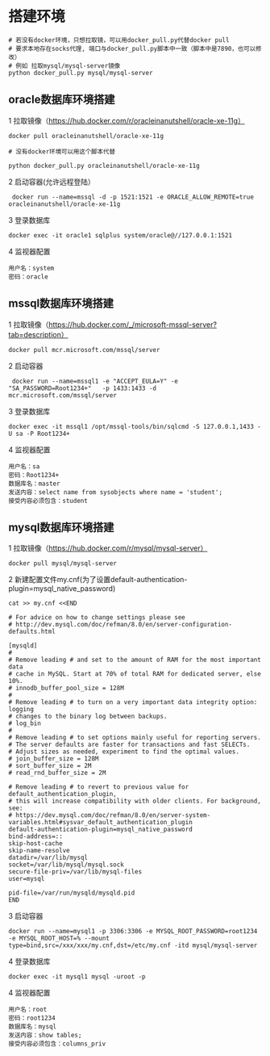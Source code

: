 # 搭建环境

```shell
# 若没有docker环境，只想拉取镜，可以用docker_pull.py代替docker pull
# 要求本地存在socks代理, 端口与docker_pull.py脚本中一致（脚本中是7890，也可以修改）
# 例如 拉取mysql/mysql-server镜像
python docker_pull.py mysql/mysql-server
```

##  oracle数据库环境搭建

1 拉取镜像（https://hub.docker.com/r/oracleinanutshell/oracle-xe-11g）

```shell
docker pull oracleinanutshell/oracle-xe-11g

# 没有docker环境可以用这个脚本代替

python docker_pull.py oracleinanutshell/oracle-xe-11g
```

2 启动容器(允许远程登陆）

```shell
 docker run --name=mssql -d -p 1521:1521 -e ORACLE_ALLOW_REMOTE=true oracleinanutshell/oracle-xe-11g
```

3 登录数据库
```shell
docker exec -it oracle1 sqlplus system/oracle@//127.0.0.1:1521
```

4 监视器配置

```text
用户名：system
密码：oracle
```

##  mssql数据库环境搭建

1 拉取镜像（https://hub.docker.com/_/microsoft-mssql-server?tab=description）

```shell
docker pull mcr.microsoft.com/mssql/server
```

2 启动容器

```shell
 docker run --name=mssql1 -e "ACCEPT_EULA=Y" -e "SA_PASSWORD=Root1234+"   -p 1433:1433 -d mcr.microsoft.com/mssql/server
```

3 登录数据库
```shell
docker exec -it mssql1 /opt/mssql-tools/bin/sqlcmd -S 127.0.0.1,1433 -U sa -P Root1234+
```

4 监视器配置

```text
用户名：sa
密码：Root1234+
数据库名：master
发送内容：select name from sysobjects where name = 'student';
接受内容必须包含：student
```

 ##  mysql数据库环境搭建

1 拉取镜像（https://hub.docker.com/r/mysql/mysql-server）

```shell
docker pull mysql/mysql-server
```

2 新建配置文件my.cnf(为了设置default-authentication-plugin=mysql_native_password)

```shell
cat >> my.cnf <<END

# For advice on how to change settings please see
# http://dev.mysql.com/doc/refman/8.0/en/server-configuration-defaults.html

[mysqld]
#
# Remove leading # and set to the amount of RAM for the most important data
# cache in MySQL. Start at 70% of total RAM for dedicated server, else 10%.
# innodb_buffer_pool_size = 128M
#
# Remove leading # to turn on a very important data integrity option: logging
# changes to the binary log between backups.
# log_bin
#
# Remove leading # to set options mainly useful for reporting servers.
# The server defaults are faster for transactions and fast SELECTs.
# Adjust sizes as needed, experiment to find the optimal values.
# join_buffer_size = 128M
# sort_buffer_size = 2M
# read_rnd_buffer_size = 2M

# Remove leading # to revert to previous value for default_authentication_plugin,
# this will increase compatibility with older clients. For background, see:
# https://dev.mysql.com/doc/refman/8.0/en/server-system-variables.html#sysvar_default_authentication_plugin
default-authentication-plugin=mysql_native_password
bind-address=::
skip-host-cache
skip-name-resolve
datadir=/var/lib/mysql
socket=/var/lib/mysql/mysql.sock
secure-file-priv=/var/lib/mysql-files
user=mysql

pid-file=/var/run/mysqld/mysqld.pid
END
```

3 启动容器

```shell
docker run --name=mysql1 -p 3306:3306 -e MYSQL_ROOT_PASSWORD=root1234 -e MYSQL_ROOT_HOST=% --mount  type=bind,src=/xxx/xxx/my.cnf,dst=/etc/my.cnf -itd mysql/mysql-server
```

4 登录数据库
```shell
docker exec -it mysql1 mysql -uroot -p
```

4 监视器配置

```text
用户名：root
密码：root1234
数据库名：mysql
发送内容：show tables;
接受内容必须包含：columns_priv
```

